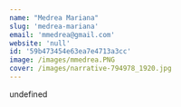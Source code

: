```yaml
---
name: "Medrea Mariana"
slug: 'medrea-mariana'
email: 'mmedrea@gmail.com'
website: 'null'
id: '59b473454e63ea7e4713a3cc'
image: /images/mmedrea.PNG
cover: /images/narrative-794978_1920.jpg
---
```

undefined
    